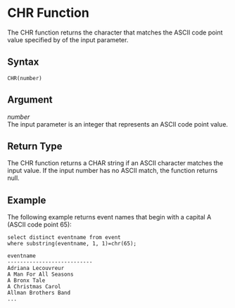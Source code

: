 # CHR Function<a name="r_CHR"></a>

The CHR function returns the character that matches the ASCII code point value specified by of the input parameter\.

## Syntax<a name="r_CHR-synopsis"></a>

```
CHR(number)
```

## Argument<a name="r_CHR-argument"></a>

 *number*   
The input parameter is an integer that represents an ASCII code point value\.

## Return Type<a name="r_CHR-return-type"></a>

The CHR function returns a CHAR string if an ASCII character matches the input value\. If the input number has no ASCII match, the function returns null\.

## Example<a name="r_CHR-example"></a>

The following example returns event names that begin with a capital A \(ASCII code point 65\): 

```
select distinct eventname from event
where substring(eventname, 1, 1)=chr(65);

eventname
---------------------------
Adriana Lecouvreur
A Man For All Seasons
A Bronx Tale
A Christmas Carol
Allman Brothers Band
...
```